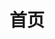 ---
title: 首页
home: true
heroImage: image/zh/home.png
heroText: DOCS BASE
tagline: 文档练习
actions:
  - text: 进一步了解  >
    link: /home/
    type: primary
footer: <div>MIT Licensed | Made by <a href="https://github.com/DrAugus/" target="_blank">DrAugus</a></div><div>This page was generated by <a href="https://pages.github.com/" target="_blank">GitHub Pages</a>.</div>
footerHtml: true
navbar: false
---